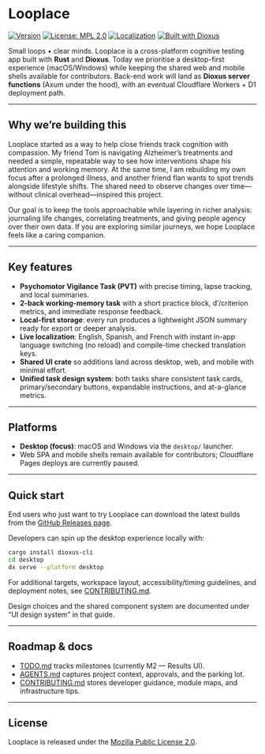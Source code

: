 # Looplace
[![Version](https://img.shields.io/badge/version-0.1.7-orange.svg)](https://github.com/ReadyPlayerEmma/looplace/releases) [![License: MPL 2.0](https://img.shields.io/badge/License-MPL_2.0-brightgreen.svg)](./LICENSE) [![Localization](https://img.shields.io/badge/i18n-en--US%20|%20es--ES%20|%20fr--FR-blue)](#localization) [![Built with Dioxus](https://img.shields.io/badge/built%20with-dioxus-6A5ACD.svg)](https://dioxuslabs.com)

Small loops • clear minds.
Looplace is a cross-platform cognitive testing app built with **Rust** and **Dioxus**. Today we prioritise a desktop-first experience (macOS/Windows) while keeping the shared web and mobile shells available for contributors. Back-end work will land as **Dioxus server functions** (Axum under the hood), with an eventual Cloudflare Workers + D1 deployment path.

---

## Why we’re building this

Looplace started as a way to help close friends track cognition with compassion. My friend Tom is navigating Alzheimer’s treatments and needed a simple, repeatable way to see how interventions shape his attention and working memory. At the same time, I am rebuilding my own focus after a prolonged illness, and another friend flan wants to spot trends alongside lifestyle shifts. The shared need to observe changes over time—without clinical overhead—inspired this project.

Our goal is to keep the tools approachable while layering in richer analysis: journaling life changes, correlating treatments, and giving people agency over their own data. If you are exploring similar journeys, we hope Looplace feels like a caring companion.

---

## Key features

- **Psychomotor Vigilance Task (PVT)** with precise timing, lapse tracking, and local summaries.
- **2-back working-memory task** with a short practice block, d′/criterion metrics, and immediate response feedback.
- **Local-first storage**: every run produces a lightweight JSON summary ready for export or deeper analysis.
- **Live localization**: English, Spanish, and French with instant in-app language switching (no reload) and compile-time checked translation keys.
- **Shared UI crate** so additions land across desktop, web, and mobile with minimal effort.
- **Unified task design system**: both tasks share consistent task cards, primary/secondary buttons, expandable instructions, and at-a-glance metrics.

---

## Platforms

- **Desktop (focus)**: macOS and Windows via the `desktop/` launcher.
- Web SPA and mobile shells remain available for contributors; Cloudflare Pages deploys are currently paused.

---

## Quick start

End users who just want to try Looplace can download the latest builds from the [GitHub Releases page](https://github.com/ReadyPlayerEmma/looplace/releases).

Developers can spin up the desktop experience locally with:

```bash
cargo install dioxus-cli
cd desktop
dx serve --platform desktop
```

For additional targets, workspace layout, accessibility/timing guidelines, and deployment notes, see [CONTRIBUTING.md](./CONTRIBUTING.md).

Design choices and the shared component system are documented under “UI design system” in that guide.

---

## Roadmap & docs

- [TODO.md](./TODO.md) tracks milestones (currently M2 — Results UI).
- [AGENTS.md](./AGENTS.md) captures project context, approvals, and the parking lot.
- [CONTRIBUTING.md](./CONTRIBUTING.md) stores developer guidance, module maps, and infrastructure tips.

---

## License

Looplace is released under the [Mozilla Public License 2.0](./LICENSE).
